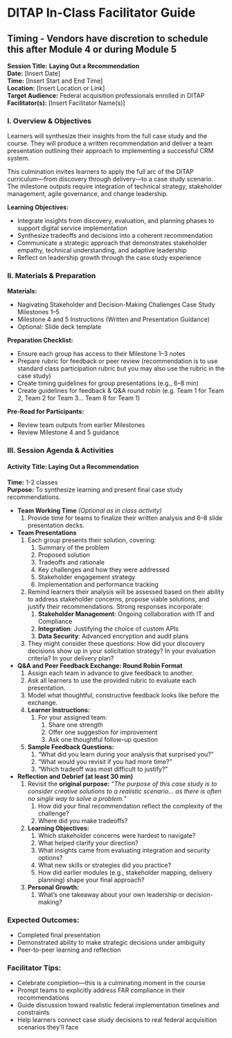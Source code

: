 # DITAP In-Class Facilitator Guide

## Timing - Vendors have discretion to schedule this after Module 4 or during Module 5

**Session Title:** **Laying Out a Recommendation**  
**Date:** \[Insert Date\]  
**Time:** \[Insert Start and End Time\]  
**Location:** \[Insert Location or Link\]  
**Target Audience:** Federal acquisition professionals enrolled in DITAP  
**Facilitator(s):** \[Insert Facilitator Name(s)\]

### I. Overview & Objectives

Learners will synthesize their insights from the full case study and the course. They will produce a written recommendation and deliver a team presentation outlining their approach to implementing a successful CRM system.

This culmination invites learners to apply the full arc of the DITAP curriculum—from discovery through delivery—to a case study scenario. The milestone outputs require integration of technical strategy, stakeholder management, agile governance, and change leadership.

**Learning Objectives:**

- Integrate insights from discovery, evaluation, and planning phases to support digital service implementation
- Synthesize tradeoffs and decisions into a coherent recommendation
- Communicate a strategic approach that demonstrates stakeholder empathy, technical understanding, and adaptive leadership
- Reflect on leadership growth through the case study experience

### II. Materials & Preparation

**Materials:**

- Nagivating Stakeholder and Decision-Making Challenges Case Study Milestones 1–5
- Milestone 4 and 5 Instructions (Written and Presentation Guidance)
- Optional: Slide deck template

**Preparation Checklist:**

- Ensure each group has access to their Milestone 1–3 notes
- Prepare rubric for feedback or peer review (recommendation is to use standard class participation rubric but you may also use the rubric in the case study)
- Create timing guidelines for group presentations (e.g., 6–8 min)
- Create guidelines for feedback & Q&A round robin (e.g. Team 1 for Team 2, Team 2 for Team 3… Team 8 for Team 1)

**Pre-Read for Participants:**

- Review team outputs from earlier Milestones
- Review Milestone 4 and 5 guidance
  
### III. Session Agenda & Activities

#### Activity Title: Laying Out a Recommendation <br>

**Time:** 1-2 classes  
**Purpose:** To synthesize learning and present final case study recommendations.

- **Team Working Time** _(Optional as in class activity)_
    1. Provide time for teams to finalize their written analysis and 6–8 slide presentation decks.
- **Team Presentations**
    1. Each group presents their solution, covering:
        1. Summary of the problem
        2. Proposed solution
        3. Tradeoffs and rationale
        4. Key challenges and how they were addressed
        5. Stakeholder engagement strategy
        6. Implementation and performance tracking
    2. Remind learners their analysis will be assessed based on their ability to address stakeholder concerns, propose viable solutions, and justify their recommendations. Strong responses incorporate:
        1. **Stakeholder Management**: Ongoing collaboration with IT and Compliance
        2. **Integration**: Justifying the choice of custom APIs
        3. **Data Security**: Advanced encryption and audit plans
    3. They might consider these questions: How did your discovery decisions show up in your solicitation strategy? In your evaluation criteria? In your delivery plan?
- **Q&A and Peer Feedback Exchange: Round Robin Format**
    1. Assign each team in advance to give feedback to another.
    2. Ask all learners to use the provided rubric to evaluate each presentation.
    3. Model what thoughtful, constructive feedback looks like before the exchange.
    4. **Learner Instructions:**
        1. For your assigned team:
            1. Share one strength
            2. Offer one suggestion for improvement
            3. Ask one thoughtful follow-up question
    5. **Sample Feedback Questions:**
        1. “What did you learn during your analysis that surprised you?”
        2. “What would you revisit if you had more time?”
        3. “Which tradeoff was most difficult to justify?”
- **Reflection and Debrief (at least 30 min)**
    1. Revisit the **original purpose:** _“The purpose of this case study is to consider creative solutions to a realistic scenario… as there is often no single way to solve a problem.”_
        1. How did your final recommendation reflect the complexity of the challenge?
        2. Where did you make tradeoffs?
    2. **Learning Objectives:**
        1. Which stakeholder concerns were hardest to navigate?
        2. What helped clarify your direction?
        3. What insights came from evaluating integration and security options?
        4. What new skills or strategies did you practice?
        5. How did earlier modules (e.g., stakeholder mapping, delivery planning) shape your final approach?
    3. **Personal Growth:**
        1. What’s one takeaway about your own leadership or decision-making?

### Expected Outcomes:

- Completed final presentation
- Demonstrated ability to make strategic decisions under ambiguity
- Peer-to-peer learning and reflection  

### Facilitator Tips:

- Celebrate completion—this is a culminating moment in the course
- Prompt teams to explicitly address FAR compliance in their recommendations
- Guide discussion toward realistic federal implementation timelines and constraints
- Help learners connect case study decisions to real federal acquisition scenarios they'll face
